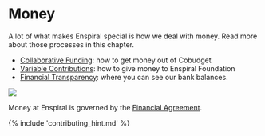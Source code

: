 # Money

A lot of what makes Enspiral special is how we deal with money. Read more about those processes in this chapter.

* [Collaborative Funding](collabfunding.md): how to get money out of Cobudget
* [Variable Contributions](finances_variable_contributions.md): how to give money to Enspiral Foundation
* [Financial Transparency](financial_transparency.md): where you can see our bank balances.

![](images/how-money-works.jpg)

Money at Enspiral is governed by the [Financial Agreement](http://handbook.enspiral.com/financial_agreement.html).

{% include 'contributing_hint.md' %}
